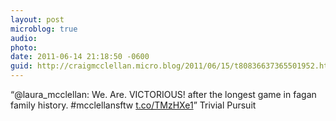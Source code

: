 ```yaml
---
layout: post
microblog: true
audio: 
photo: 
date: 2011-06-14 21:18:50 -0600
guid: http://craigmcclellan.micro.blog/2011/06/15/t80836637365501952.html
---
```

“@laura_mcclellan: We. Are. VICTORIOUS! after the longest game in fagan family history. #mcclellansftw  [t.co/TMzHXe1](http://t.co/TMzHXe1)” Trivial Pursuit
